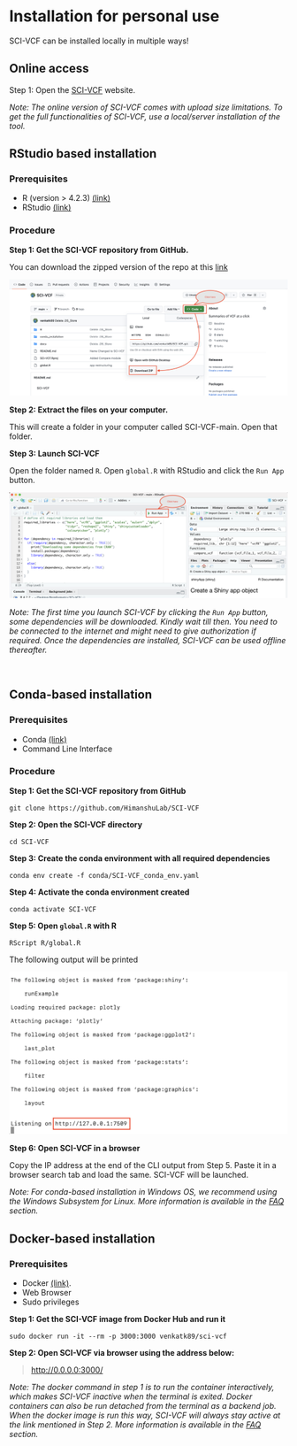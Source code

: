# Installation for personal use


SCI-VCF can be installed locally in multiple ways!

## Online access

Step 1:  Open the [SCI-VCF](https://ibse.shinyapps.io/sci-vcf-online/) website.


*Note: The online version of SCI-VCF comes with upload size limitations. To get the full functionalities of SCI-VCF, use a local/server installation of the tool.*



## RStudio based installation

### Prerequisites

+ R (version > 4.2.3) <a href="https://www.r-project.org/" target="_blank">(link)</a>
+ RStudio <a href="https://posit.co/products/open-source/rstudio/" target="_blank">(link)</a>
 
### Procedure

**Step 1: Get the SCI-VCF repository from GitHub.** 

You can download the zipped version of the repo at this <a href="https://github.com/HimanshuLab/SCI-VCF" target="_blank">link</a>

![github_download_image](img/github_zip_download.png)

**Step 2: Extract the files on your computer.** 

This will create a folder in your computer called SCI-VCF-main. Open that folder.


**Step 3: Launch SCI-VCF**

Open the folder named ```R```. Open ```global.R``` with RStudio and click the ```Run App``` button.

![rstudio_runapp_image](img/rstudio_runapp.png)

*Note: The first time you launch SCI-VCF by clicking the ```Run App``` button, some dependencies will be downloaded. Kindly wait till then. You need to be connected to the internet and might need to give authorization if required. Once the dependencies are installed, SCI-VCF can be used offline thereafter.*

<br>

## Conda-based installation


### Prerequisites

+ Conda <a href="https://docs.conda.io/projects/conda/en/latest/user-guide/install/index.html#regular-installation" target="_blank">(link)</a>
+ Command Line Interface

### Procedure

**Step 1: Get the SCI-VCF repository from GitHub**
```
git clone https://github.com/HimanshuLab/SCI-VCF
```

**Step 2: Open the SCI-VCF directory**
```
cd SCI-VCF
```

**Step 3: Create the conda environment with all required dependencies** 
```
conda env create -f conda/SCI-VCF_conda_env.yaml
```

**Step 4: Activate the conda environment created**
```
conda activate SCI-VCF
```

**Step 5: Open ```global.R``` with R**
```
RScript R/global.R
```

The following output will be printed

![conda_installation](img/conda_installation.png)


**Step 6: Open SCI-VCF in a browser**

Copy the IP address at the end of the CLI output from Step 5. Paste it in a browser search tab and load the same. SCI-VCF will be launched.

*Note: For conda-based installation in Windows OS, we recommend using the Windows Subsystem for Linux. More information is available in the [FAQ](faq.md) section.*

## Docker-based installation

### Prerequisites

+ Docker <a href="https://docs.docker.com/get-docker/" target="_blank">(link)</a>.
+ Web Browser
+ Sudo privileges

**Step 1: Get the SCI-VCF image from Docker Hub and run it**
```
sudo docker run -it --rm -p 3000:3000 venkatk89/sci-vcf
```

**Step 2: Open SCI-VCF via browser using the address below:**

> http://0.0.0.0:3000/


*Note: The docker command in step 1 is to run the container interactively, which makes SCI-VCF inactive when the terminal is exited. Docker containers can also be run detached from the terminal as a backend job. When the docker image is run this way, SCI-VCF will always stay active at the link mentioned in Step 2. More information is available in the [FAQ](faq.md) section.*